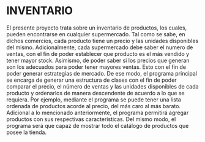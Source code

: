 # INVENTARIO
El presente proyecto trata sobre un inventario de productos, los cuales, pueden encontrarse en cualquier supermercado. Tal como se sabe, en dichos comercios, cada producto tiene un precio y las unidades disponibles del mismo. Adicionalmente, cada supermercado debe saber el numero de ventas, con el fin de poder establecer que producto es el más vendido y tener mayor stock. Asimismo, de poder saber si los precios que generan son los adecuados para poder tener mayores ventas. Esto con el fin de poder generar estrategias de mercado. De ese modo, el programa principal se encarga de generar una estructura de clases con el fin de poder comparar el precio, el número de ventas y las unidades disponibles de cada producto y ordenarlos de manera descendente de acuerdo a lo que se requiera. Por ejemplo, mediante el programa se puede tener una lista ordenada de productos acorde al precio, del más caro al más barato.   
Adicional a lo mencionado anteriormente, el programa permitirá agregar productos con sus respectivas características. Del mismo modo, el programa será que capaz de mostrar todo el catálogo de productos que posee la tienda. 
